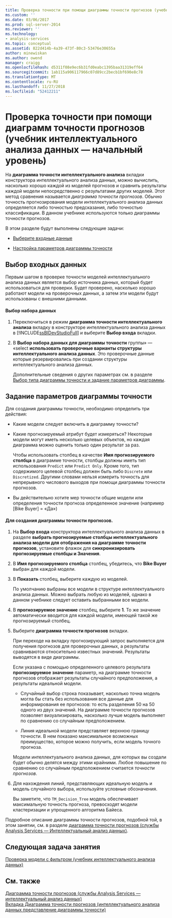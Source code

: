 ```yaml
---
title: Проверка точности при помощи диаграммы точности прогнозов (учебник интеллектуального анализа данных) | Документация Майкрософт
ms.custom: ''
ms.date: 03/06/2017
ms.prod: sql-server-2014
ms.reviewer: ''
ms.technology:
- analysis-services
ms.topic: conceptual
ms.assetid: 822d414b-4a39-473f-80c3-53476e30655a
author: minewiskan
ms.author: owend
manager: craigg
ms.openlocfilehash: d5311f08e9ec6b31fd0eabc1395baa31319eff64
ms.sourcegitcommit: 1ab115a906117966c07d89cc2becb1bf690e8c78
ms.translationtype: MT
ms.contentlocale: ru-RU
ms.lasthandoff: 11/27/2018
ms.locfileid: "52412211"
---
```

# <a name="testing-accuracy-with-lift-charts-basic-data-mining-tutorial"></a>Проверка точности при помощи диаграмм точности прогнозов (учебник интеллектуального анализа данных — начальный уровень)
  На **диаграмма точности интеллектуального анализа** вкладки конструктора интеллектуального анализа данных, можно вычислить, насколько хорошо каждой из моделей прогнозов и сравнить результаты каждой модели непосредственно с результатами других моделей. Этот метод сравнения называется *диаграмма точности прогнозов*. Обычно точность прогнозирования модели интеллектуального анализа данных определяется либо точностью предсказания, либо точностью классификации. В данном учебнике используются только диаграммы точности прогнозов.  
  
 В этом разделе будут выполнены следующие задачи:  
  
-   [Выберите входные данные](#BKMK_InputData)  
  
-   [Настройка параметров диаграммы точности](#BKMK_Selecting)  
  
##  <a name="BKMK_InputData"></a> Выбор входных данных  
 Первым шагом в проверке точности моделей интеллектуального анализа данных является выбор источника данных, который будет использоваться для проверки. Будет проверено, насколько хорошо работают модели на проверочных данных, а затем эти модели будут использованы с внешними данными.  
  
#### <a name="to-select-the-data-set"></a>Выбор набора данных  
  
1.  Переключиться в режим **диаграмма точности интеллектуального анализа** вкладку в конструкторе интеллектуального анализа данных в [!INCLUDE[ssBIDevStudioFull](../includes/ssbidevstudiofull-md.md)] и выберите **Выбор входа** вкладки.  
  
2.  В **Выбор набора данных для диаграммы точности** группы» — «select **использовать проверочные варианты структуры интеллектуального анализа данных**. Это проверочные данные которые резервировались при создании структуры интеллектуального анализа данных.  
  
     Дополнительные сведения о других параметрах см. в разделе [Выбор типа диаграммы точности и задание параметров диаграммы](../../2014/analysis-services/data-mining/choose-an-accuracy-chart-type-and-set-chart-options.md).  
  
##  <a name="BKMK_Selecting"></a> Задание параметров диаграммы точности  
 Для создания диаграммы точности, необходимо определить три действия:  
  
-   Какие модели следует включить в диаграмму точности?  
  
-   Какие прогнозируемый атрибут будет измеряться? Некоторые модели могут иметь несколько целевых объектов, но каждая диаграмма можно оценить только один результат за раз.  
  
     Чтобы использовать столбец в качестве **Имя прогнозируемого столбца** в диаграмме точности, столбцы должны иметь тип использования `Predict` или `Predict Only`. Кроме того, тип содержимого целевой столбец должен быть либо `Discrete` или `Discretized`. Другими словами нельзя измерить точность для непрерывного числового выходов при помощи диаграммы точности прогнозов.  
  
-   Вы действительно хотите мер точности общие модели или определения точности прогноза определенное значение (например [Bike Buyer] = «Да»)  
  
#### <a name="to-generate-the-lift-chart"></a>Для создания диаграммы точности прогнозов.  
  
1.  На **Выбор входа** конструктора интеллектуального анализа данных в разделе **выбрать прогнозируемые столбцы интеллектуального анализа модели для отображения на диаграмме точности прогнозов**, установите флажок для **синхронизировать прогнозируемые столбцы и Значения**.  
  
2.  В **Имя прогнозируемого столбца** столбец, убедитесь, что **Bike Buyer** выбран для каждой модели.  
  
3.  В **Показать** столбец, выберите каждую из моделей.  
  
     По умолчанию выбраны все модели в структуре интеллектуального анализа данных. Можно выбрать любую из моделей, однако в данном учебнике следует оставить выбранными все модели.  
  
4.  В **прогнозируемое значение** столбец, выберите **1**. То же значение автоматически вводится для каждой модели, имеющей такой же прогнозируемый столбец.  
  
5.  Выберите **диаграмма точности прогнозов** вкладки.  
  
     При переходе на вкладку прогнозирующий запрос выполняется для получения прогнозов для проверочных данных, а результаты сравниваются относительно известных значений. Результаты выводятся в виде диаграммы.  
  
     Если указана с помощью определенного целевого результата **прогнозируемое значение** параметр, на диаграмме точности прогнозов отображает результаты случайного предположения, а результаты идеальной модели.  
  
    -   Случайный выбор строка показывает, насколько точна модель могла бы стать без использования все данные для информирования ее прогнозов: то есть разделения 50 на 50 одного из двух значений. На диаграмме точности прогнозов позволяет визуализировать, насколько лучше модель выполняет по сравнению со случайным предположением.  
  
    -   Линия идеальной модели представляет верхнюю границу точности. В нем показано максимальное возможных преимущество, которое можно получить, если модель точного прогноза.  
  
     Модели интеллектуального анализа данных, для которых вы создали будет обычно делятся между этими крайними. Любое повышение по сравнению со случайным предположением считается *точности прогнозов*.  
  
6.  Для нахождения линий, представляющих идеальную модель и модель случайного выбора, используйте условные обозначения.  
  
     Вы заметите, что `TM_Decision_Tree` модель обеспечивает максимальную точность прогноза, превосходят модели кластеризации и упрощенного алгоритма Байеса.  
  
 Подробное описание диаграммы точности прогнозов, подобной той, в этом занятии, см. в разделе [диаграмма точности прогнозов &#40;службы Analysis Services — Интеллектуальный анализ данных&#41;](../../2014/analysis-services/data-mining/lift-chart-analysis-services-data-mining.md).  
  
## <a name="next-task-in-lesson"></a>Следующая задача занятия  
 [Проверка модели с фильтром &#40;учебник интеллектуального анализа данных&#41;](../../2014/tutorials/testing-a-filtered-model-basic-data-mining-tutorial.md)  
  
## <a name="see-also"></a>См. также  
 [Диаграмма точности прогнозов (службы Analysis Services — интеллектуальный анализ данных)](../../2014/analysis-services/data-mining/lift-chart-analysis-services-data-mining.md)   
 [Вкладка Диаграмма точности прогнозов &#40;интеллектуального анализа данных представление диаграммы точности&#41;](../../2014/analysis-services/lift-chart-tab-mining-accuracy-chart-view.md)  
  
  
